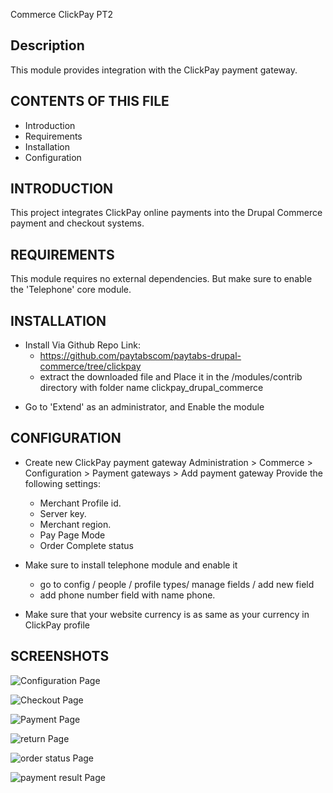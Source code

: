 Commerce ClickPay PT2

Description
-----------
This module provides integration with the ClickPay payment gateway.

CONTENTS OF THIS FILE
---------------------
* Introduction
* Requirements
* Installation
* Configuration

INTRODUCTION
------------
This project integrates ClickPay online payments into
the Drupal Commerce payment and checkout systems.

REQUIREMENTS
------------
This module requires no external dependencies.
But make sure to enable the 'Telephone' core module.

INSTALLATION
------------


* Install Via Github Repo Link:
  - https://github.com/paytabscom/paytabs-drupal-commerce/tree/clickpay
  - extract the downloaded file and Place it in the /modules/contrib directory with folder name clickpay_drupal_commerce

- Go to 'Extend' as an administrator, and Enable the module

CONFIGURATION
-------------
* Create new ClickPay payment gateway
  Administration > Commerce > Configuration > Payment gateways > Add payment gateway
  Provide the following settings:
  - Merchant Profile id.
  - Server key.
  - Merchant region.
  - Pay Page Mode
  - Order Complete status
  
* Make sure to install telephone module and enable it
  - go to config / people / profile types/ manage fields / add new field
  - add phone number field with name phone.
  
* Make sure that your website currency is as same as your currency in ClickPay profile

SCREENSHOTS
-------------


![Configuration Page](/../clickpay/src/images/configuration%20page.jpg?raw=true "Configuration Page")

![Checkout Page](/../clickpay/src/images/checkout%20page.jpg?raw=true "Checkout Page")

![Payment Page](/../clickpay/src/images/payment%20page.jpg?raw=true "Payment Page")

![return Page](/../clickpay/src/images/return%20page.jpg?raw=true "return Page")

![order status Page](/../clickpay/src/images/order%20status%20dashboard.jpg?raw=true "order status Page")

![payment result Page](/../clickpay/src/images/payment%20result%20page%20dashboard.jpg?raw=true "payment result Page")
